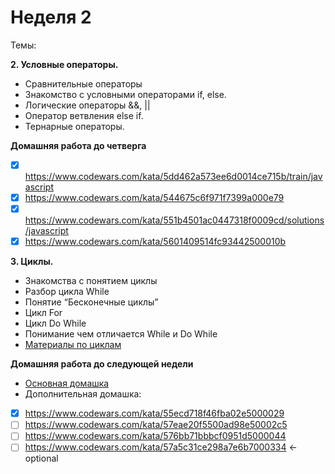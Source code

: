 # Неделя 2
Темы: <br/>

**2. Условные операторы.**

- Сравнительные операторы
- Знакомство с условными операторами if, else.
- Логические операторы &&, ||
- Оператор ветвления else if.
- Тернарные операторы.

**Домашняя работа до четверга**
- [x] https://www.codewars.com/kata/5dd462a573ee6d0014ce715b/train/javascript
- [x] https://www.codewars.com/kata/544675c6f971f7399a000e79
- [x] https://www.codewars.com/kata/551b4501ac0447318f0009cd/solutions/javascript
- [x] https://www.codewars.com/kata/5601409514fc93442500010b

**3. Циклы.**

- Знакомства с понятием циклы
- Разбор цикла While
- Понятие “Бесконечные циклы”
- Цикл For
- Цикл Do While
- Понимание чем отличается While и Do While
- [Материалы по циклам](https://learn.javascript.ru/while-for)

**Домашняя работа до следующей недели**
- [Основная домашка]() <br/>
- Дополнительная домашка:
- [x] https://www.codewars.com/kata/55ecd718f46fba02e5000029
- [ ] https://www.codewars.com/kata/57eae20f5500ad98e50002c5
- [ ] https://www.codewars.com/kata/576bb71bbbcf0951d5000044
- [ ] https://www.codewars.com/kata/57a5c31ce298a7e6b7000334 <- optional
